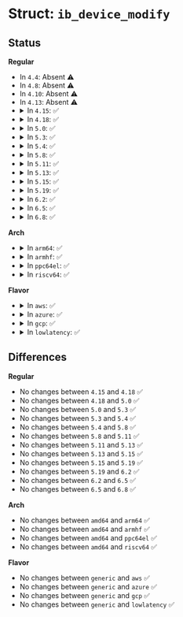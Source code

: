 # Struct: <code>ib_device_modify</code>

## Status
<b>Regular</b>
<ul>
<li>
In <code>4.4</code>: Absent ⚠️
</li>
<li>
In <code>4.8</code>: Absent ⚠️
</li>
<li>
In <code>4.10</code>: Absent ⚠️
</li>
<li>
In <code>4.13</code>: Absent ⚠️
</li>
<li>
<details>
<summary>In <code>4.15</code>: ✅</summary>

```c
struct ib_device_modify {
    u64 sys_image_guid;
    char node_desc[64];
};
```
</details>
</li>
<li>
<details>
<summary>In <code>4.18</code>: ✅</summary>

```c
struct ib_device_modify {
    u64 sys_image_guid;
    char node_desc[64];
};
```
</details>
</li>
<li>
<details>
<summary>In <code>5.0</code>: ✅</summary>

```c
struct ib_device_modify {
    u64 sys_image_guid;
    char node_desc[64];
};
```
</details>
</li>
<li>
<details>
<summary>In <code>5.3</code>: ✅</summary>

```c
struct ib_device_modify {
    u64 sys_image_guid;
    char node_desc[64];
};
```
</details>
</li>
<li>
<details>
<summary>In <code>5.4</code>: ✅</summary>

```c
struct ib_device_modify {
    u64 sys_image_guid;
    char node_desc[64];
};
```
</details>
</li>
<li>
<details>
<summary>In <code>5.8</code>: ✅</summary>

```c
struct ib_device_modify {
    u64 sys_image_guid;
    char node_desc[64];
};
```
</details>
</li>
<li>
<details>
<summary>In <code>5.11</code>: ✅</summary>

```c
struct ib_device_modify {
    u64 sys_image_guid;
    char node_desc[64];
};
```
</details>
</li>
<li>
<details>
<summary>In <code>5.13</code>: ✅</summary>

```c
struct ib_device_modify {
    u64 sys_image_guid;
    char node_desc[64];
};
```
</details>
</li>
<li>
<details>
<summary>In <code>5.15</code>: ✅</summary>

```c
struct ib_device_modify {
    u64 sys_image_guid;
    char node_desc[64];
};
```
</details>
</li>
<li>
<details>
<summary>In <code>5.19</code>: ✅</summary>

```c
struct ib_device_modify {
    u64 sys_image_guid;
    char node_desc[64];
};
```
</details>
</li>
<li>
<details>
<summary>In <code>6.2</code>: ✅</summary>

```c
struct ib_device_modify {
    u64 sys_image_guid;
    char node_desc[64];
};
```
</details>
</li>
<li>
<details>
<summary>In <code>6.5</code>: ✅</summary>

```c
struct ib_device_modify {
    u64 sys_image_guid;
    char node_desc[64];
};
```
</details>
</li>
<li>
<details>
<summary>In <code>6.8</code>: ✅</summary>

```c
struct ib_device_modify {
    u64 sys_image_guid;
    char node_desc[64];
};
```
</details>
</li>
</ul>
<b>Arch</b>
<ul>
<li>
<details>
<summary>In <code>arm64</code>: ✅</summary>

```c
struct ib_device_modify {
    u64 sys_image_guid;
    char node_desc[64];
};
```
</details>
</li>
<li>
<details>
<summary>In <code>armhf</code>: ✅</summary>

```c
struct ib_device_modify {
    u64 sys_image_guid;
    char node_desc[64];
};
```
</details>
</li>
<li>
<details>
<summary>In <code>ppc64el</code>: ✅</summary>

```c
struct ib_device_modify {
    u64 sys_image_guid;
    char node_desc[64];
};
```
</details>
</li>
<li>
<details>
<summary>In <code>riscv64</code>: ✅</summary>

```c
struct ib_device_modify {
    u64 sys_image_guid;
    char node_desc[64];
};
```
</details>
</li>
</ul>
<b>Flavor</b>
<ul>
<li>
<details>
<summary>In <code>aws</code>: ✅</summary>

```c
struct ib_device_modify {
    u64 sys_image_guid;
    char node_desc[64];
};
```
</details>
</li>
<li>
<details>
<summary>In <code>azure</code>: ✅</summary>

```c
struct ib_device_modify {
    u64 sys_image_guid;
    char node_desc[64];
};
```
</details>
</li>
<li>
<details>
<summary>In <code>gcp</code>: ✅</summary>

```c
struct ib_device_modify {
    u64 sys_image_guid;
    char node_desc[64];
};
```
</details>
</li>
<li>
<details>
<summary>In <code>lowlatency</code>: ✅</summary>

```c
struct ib_device_modify {
    u64 sys_image_guid;
    char node_desc[64];
};
```
</details>
</li>
</ul>

## Differences
<b>Regular</b>
<ul>
<li>
No changes between <code>4.15</code> and <code>4.18</code> ✅
</li>
<li>
No changes between <code>4.18</code> and <code>5.0</code> ✅
</li>
<li>
No changes between <code>5.0</code> and <code>5.3</code> ✅
</li>
<li>
No changes between <code>5.3</code> and <code>5.4</code> ✅
</li>
<li>
No changes between <code>5.4</code> and <code>5.8</code> ✅
</li>
<li>
No changes between <code>5.8</code> and <code>5.11</code> ✅
</li>
<li>
No changes between <code>5.11</code> and <code>5.13</code> ✅
</li>
<li>
No changes between <code>5.13</code> and <code>5.15</code> ✅
</li>
<li>
No changes between <code>5.15</code> and <code>5.19</code> ✅
</li>
<li>
No changes between <code>5.19</code> and <code>6.2</code> ✅
</li>
<li>
No changes between <code>6.2</code> and <code>6.5</code> ✅
</li>
<li>
No changes between <code>6.5</code> and <code>6.8</code> ✅
</li>
</ul>
<b>Arch</b>
<ul>
<li>
No changes between <code>amd64</code> and <code>arm64</code> ✅
</li>
<li>
No changes between <code>amd64</code> and <code>armhf</code> ✅
</li>
<li>
No changes between <code>amd64</code> and <code>ppc64el</code> ✅
</li>
<li>
No changes between <code>amd64</code> and <code>riscv64</code> ✅
</li>
</ul>
<b>Flavor</b>
<ul>
<li>
No changes between <code>generic</code> and <code>aws</code> ✅
</li>
<li>
No changes between <code>generic</code> and <code>azure</code> ✅
</li>
<li>
No changes between <code>generic</code> and <code>gcp</code> ✅
</li>
<li>
No changes between <code>generic</code> and <code>lowlatency</code> ✅
</li>
</ul>
